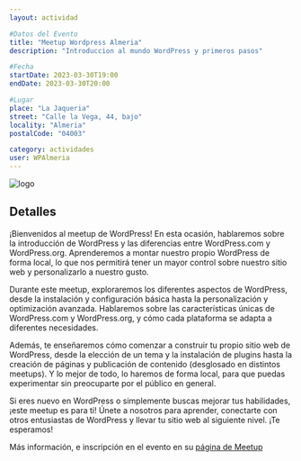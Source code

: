 ```yaml
---
layout: actividad

#Datos del Evento
title: "Meetup Wordpress Almeria"
description: "Introduccion al mundo WordPress y primeros pasos"

#Fecha
startDate: 2023-03-30T19:00
endDate: 2023-03-30T20:00

#Lugar
place: "La Jaqueria"
street: "Calle la Vega, 44, bajo"
locality: "Almeria"
postalCode: "04003"

category: actividades
user: WPAlmeria
---
```


![logo](https://lajaqueria.org/recursos/varios/logo_wp.png)


## Detalles

¡Bienvenidos al meetup de WordPress! En esta ocasión, hablaremos sobre la introducción de WordPress y las diferencias entre WordPress.com y WordPress.org. Aprenderemos a montar nuestro propio WordPress de forma local, lo que nos permitirá tener un mayor control sobre nuestro sitio web y personalizarlo a nuestro gusto.

Durante este meetup, exploraremos los diferentes aspectos de WordPress, desde la instalación y configuración básica hasta la personalización y optimización avanzada. Hablaremos sobre las características únicas de WordPress.com y WordPress.org, y cómo cada plataforma se adapta a diferentes necesidades.

Además, te enseñaremos cómo comenzar a construir tu propio sitio web de WordPress, desde la elección de un tema y la instalación de plugins hasta la creación de páginas y publicación de contenido (desglosado en distintos meetups). Y lo mejor de todo, lo haremos de forma local, para que puedas experimentar sin preocuparte por el público en general.

Si eres nuevo en WordPress o simplemente buscas mejorar tus habilidades, ¡este meetup es para ti! Únete a nosotros para aprender, conectarte con otros entusiastas de WordPress y llevar tu sitio web al siguiente nivel. ¡Te esperamos!

Más información, e inscripción en el evento en su [página de Meetup](https://www.meetup.com/es/wpalmeria/events/292229736/)
